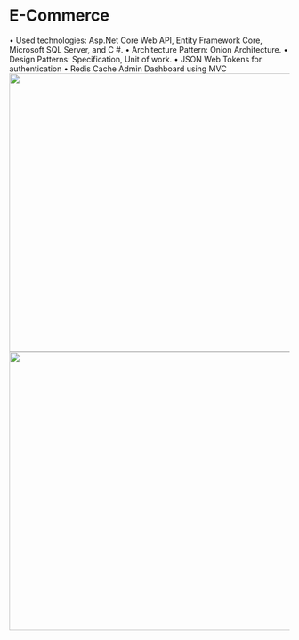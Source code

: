 # E-Commerce
•	Used technologies: Asp.Net Core Web API, Entity Framework Core, Microsoft SQL Server, and C #.
•	Architecture Pattern: Onion Architecture.
•	Design Patterns: Specification, Unit of work.
•	JSON Web Tokens for  authentication
•	Redis Cache
Admin Dashboard using MVC
<img src="https://github.com/ahmedtalaat97/E-Commerce/assets/140081934/ee6e2347-78a7-469a-9888-3f6dcd330de6" width="1000" height="500" />
<img src="https://github.com/ahmedtalaat97/E-Commerce/assets/140081934/f36011e7-15be-46d8-baf9-914c48322cd7" width="1000" height="500" />

